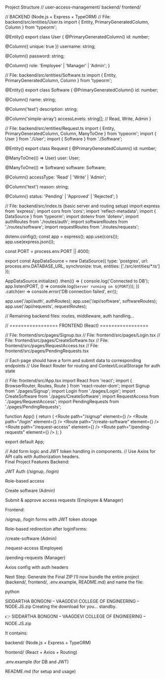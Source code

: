 Project Structure
// user-access-management/
 backend/
           frontend/

//  BACKEND (Node.js + Express + TypeORM) 
// File: backend/src/entities/User.ts
import { Entity, PrimaryGeneratedColumn, Column } from 'typeorm';

@Entity()
export class User {
  @PrimaryGeneratedColumn()
  id: number;

  @Column({ unique: true })
  username: string;

  @Column()
  password: string;

  @Column()
  role: 'Employee' | 'Manager' | 'Admin';
}

// File: backend/src/entities/Software.ts
import { Entity, PrimaryGeneratedColumn, Column } from 'typeorm';

@Entity()
export class Software {
  @PrimaryGeneratedColumn()
  id: number;

  @Column()
  name: string;

  @Column('text')
  description: string;

  @Column('simple-array')
  accessLevels: string[]; // Read, Write, Admin
}

// File: backend/src/entities/Request.ts
import { Entity, PrimaryGeneratedColumn, Column, ManyToOne } from 'typeorm';
import { User } from './User';
import { Software } from './Software';

@Entity()
export class Request {
  @PrimaryGeneratedColumn()
  id: number;

  @ManyToOne(() => User)
  user: User;

  @ManyToOne(() => Software)
  software: Software;

  @Column()
  accessType: 'Read' | 'Write' | 'Admin';

  @Column('text')
  reason: string;

  @Column()
  status: 'Pending' | 'Approved' | 'Rejected';
}

// File: backend/src/index.ts (basic server and routing setup)
import express from 'express';
import cors from 'cors';
import 'reflect-metadata';
import { DataSource } from 'typeorm';
import dotenv from 'dotenv';
import authRoutes from './routes/auth';
import softwareRoutes from './routes/software';
import requestRoutes from './routes/requests';

dotenv.config();
const app = express();
app.use(cors());
app.use(express.json());

const PORT = process.env.PORT || 4000;

export const AppDataSource = new DataSource({
  type: 'postgres',
  url: process.env.DATABASE_URL,
  synchronize: true,
  entities: ['./src/entities/*.ts']
});

AppDataSource.initialize()
  .then(() => {
    console.log('Connected to DB');
    app.listen(PORT, () => console.log(`Server running on ${PORT}`));
  })
  .catch(err => console.error('DB connection failed', err));

app.use('/api/auth', authRoutes);
app.use('/api/software', softwareRoutes);
app.use('/api/requests', requestRoutes);

// Remaining backend files: routes, middleware, auth handling...

// ================= FRONTEND (React) =================

// File: frontend/src/pages/Signup.tsx
// File: frontend/src/pages/Login.tsx
// File: frontend/src/pages/CreateSoftware.tsx
// File: frontend/src/pages/RequestAccess.tsx
// File: frontend/src/pages/PendingRequests.tsx

// Each page should have a form and submit data to corresponding endpoints
// Use React Router for routing and Context/LocalStorage for auth state

// File: frontend/src/App.tsx
import React from 'react';
import { BrowserRouter, Routes, Route } from 'react-router-dom';
import Signup from './pages/Signup';
import Login from './pages/Login';
import CreateSoftware from './pages/CreateSoftware';
import RequestAccess from './pages/RequestAccess';
import PendingRequests from './pages/PendingRequests';

function App() {
  return (
    <BrowserRouter>
      <Routes>
        <Route path="/signup" element={<Signup />} />
        <Route path="/login" element={<Login />} />
        <Route path="/create-software" element={<CreateSoftware />} />
        <Route path="/request-access" element={<RequestAccess />} />
        <Route path="/pending-requests" element={<PendingRequests />} />
      </Routes>
    </BrowserRouter>
  );
}

export default App;

// Add form logic and JWT token handling in components.
// Use Axios for API calls with Authorization headers.                                                                                                                                                                                                                   
Final Project Features
Backend:

JWT Auth (/signup, /login)

Role-based access

Create software (Admin)

Submit & approve access requests (Employee & Manager)

Frontend:

/signup, /login forms with JWT token storage

Role-based redirection after loginForms:

/create-software (Admin)

/request-access (Employee)

/pending-requests (Manager)

Axios config with auth headers

Next Step: Generate the Final ZIP
I’ll now bundle the entire project (backend/, frontend/, .env.example, README.md) and name the file:

python

SIDDARTHA BONGONI – VAAGDEVI COLLEGE OF ENGINEERING – NODE.JS.zip
Creating the download for you... standby.

👉 SIDDARTHA BONGONI – VAAGDEVI COLLEGE OF ENGINEERING – NODE.JS.zip

It contains:

backend/ (Node.js + Express + TypeORM)

frontend/ (React + Axios + Routing)

.env.example (for DB and JWT)

README.md (for setup and usage)
